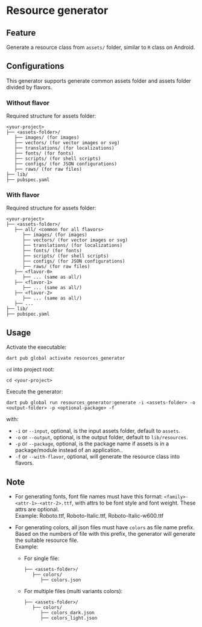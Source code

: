 # Resource generator

## Feature

Generate a resource class from `assets/` folder, similar to `R` class on Android.

## Configurations

This generator supports generate common assets folder and assets folder divided by flavors.

### Without flavor

Required structure for assets folder:

```
<your-project>
├── <assets-folder>/
   ├── images/ (for images)
   ├── vectors/ (for vector images or svg)
   ├── translations/ (for localizations)
   ├── fonts/ (for fonts)
   ├── scripts/ (for shell scripts)
   ├── configs/ (for JSON configurations)
   ├── raws/ (for raw files)
├── lib/
├── pubspec.yaml
```

### With flavor

Required structure for assets folder:

```
<your-project>
├── <assets-folder>/
   ├── all/ <common for all flavors>
      ├── images/ (for images)
      ├── vectors/ (for vector images or svg)
      ├── translations/ (for localizations)
      ├── fonts/ (for fonts)
      ├── scripts/ (for shell scripts)
      ├── configs/ (for JSON configurations)
      ├── raws/ (for raw files)
   ├── <flavor-0>
      ├── ... (same as all/)
   ├── <flavor-1>
      ├── ... (same as all/)
   ├── <flavor-2>
      ├── ... (same as all/)
   ├── ...
├── lib/
├── pubspec.yaml
```

## Usage

Activate the executable:
```
dart pub global activate resources_generator
```

`cd` into project root:
```
cd <your-project>
```

Execute the generator:
```
dart pub global run resources_generator:generate -i <assets-folder> -o <output-folder> -p <optional-package> -f
```
with:
- `-i` or `--input`, optional, is the input assets folder, default to `assets`.
- `-o` or `--output`, optional, is the output folder, default to `lib/resources`.
- `-p` or `--package`, optional, is the package name if assets is in a package/module instead of an application..
- `-f` or `--with-flavor`, optional, will generate the resource class into flavors.

## Note

- For generating fonts, font file names must have this format: `<family>-<attr-1>-<attr-2>.ttf`, with attrs to be font style and font weight. These attrs are optional.<br>
Example: Roboto.ttf, Roboto-Italic.ttf, Roboto-Italic-w600.ttf

- For generating colors, all json files must have `colors` as file name prefix. Based on the numbers of file with this prefix, the generator will generate the suitable resource file.<br>
Example:
   - For single file:<br>
      ```
      ├── <assets-folder>/
         ├── colors/
            ├── colors.json
      ```
   - For multiple files (multi variants colors):<br>
      ```
      ├── <assets-folder>/
         ├── colors/
            ├── colors_dark.json
            ├── colors_light.json
      ```